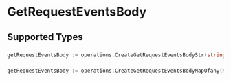 # GetRequestEventsBody


## Supported Types

### 

```go
getRequestEventsBody := operations.CreateGetRequestEventsBodyStr(string{/* values here */})
```

### 

```go
getRequestEventsBody := operations.CreateGetRequestEventsBodyMapOfany(map[string]interface{}{/* values here */})
```

